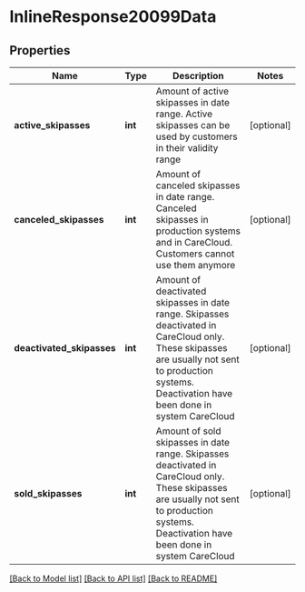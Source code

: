 # InlineResponse20099Data

## Properties
Name | Type | Description | Notes
------------ | ------------- | ------------- | -------------
**active_skipasses** | **int** | Amount of active skipasses in date range. Active skipasses can be used by customers in their validity range | [optional] 
**canceled_skipasses** | **int** | Amount of canceled skipasses in date range. Canceled skipasses in production systems and in CareCloud. Customers cannot use them anymore | [optional] 
**deactivated_skipasses** | **int** | Amount of deactivated skipasses in date range. Skipasses deactivated in CareCloud only. These skipasses are usually not sent to production systems. Deactivation have been done in system CareCloud | [optional] 
**sold_skipasses** | **int** | Amount of sold skipasses in date range. Skipasses deactivated in CareCloud only. These skipasses are usually not sent to production systems. Deactivation have been done in system CareCloud | [optional] 

[[Back to Model list]](../../README.md#documentation-for-models) [[Back to API list]](../../README.md#documentation-for-api-endpoints) [[Back to README]](../../README.md)

